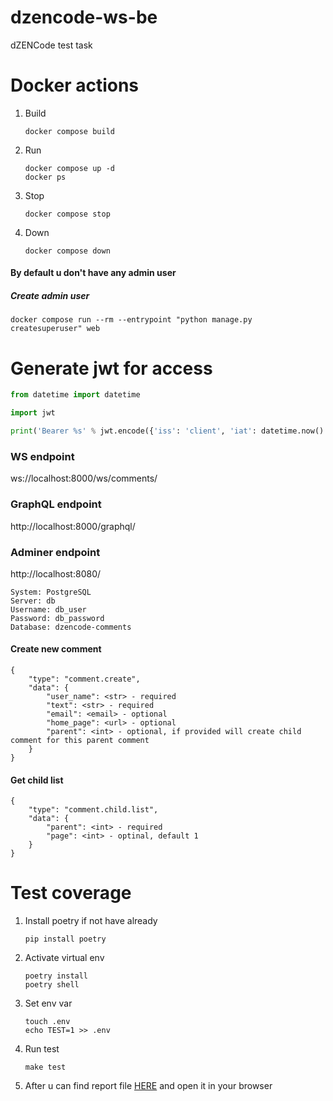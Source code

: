 # dzencode-ws-be

dZENCode test task

# Docker actions

1. Build
    ```shell
    docker compose build
    ```
2. Run
    ```shell
    docker compose up -d
    docker ps
    ```
3. Stop
    ```shell
    docker compose stop
    ```
4. Down
    ```shell
    docker compose down
    ```

#### By default u don't have any admin user

##### Create admin user

```shell
docker compose run --rm --entrypoint "python manage.py createsuperuser" web
```

# Generate jwt for access

```python
from datetime import datetime

import jwt

print('Bearer %s' % jwt.encode({'iss': 'client', 'iat': datetime.now().timestamp()}, '12345', algorithm='HS256'))
```

### WS endpoint 
ws://localhost:8000/ws/comments/
### GraphQL endpoint
http://localhost:8000/graphql/
### Adminer endpoint
http://localhost:8080/
```text
System: PostgreSQL
Server: db
Username: db_user
Password: db_password
Database: dzencode-comments
```
#### Create new comment
```
{
    "type": "comment.create",
    "data": {
        "user_name": <str> - required
        "text": <str> - required
        "email": <email> - optional
        "home_page": <url> - optional
        "parent": <int> - optional, if provided will create child comment for this parent comment
    }
}
```
#### Get child list
```
{
    "type": "comment.child.list",
    "data": {
        "parent": <int> - required
        "page": <int> - optinal, default 1
    }
}
```

# Test coverage

1. Install poetry if not have already
    ```shell
    pip install poetry
    ```
2. Activate virtual env
    ```shell
    poetry install
    poetry shell
    ```
3. Set env var
    ```shell
    touch .env 
    echo TEST=1 >> .env
    ```
4. Run test
    ```shell
    make test
    ```
5. After u can find report file [HERE](htmlcov/index.html) and open it in your browser
